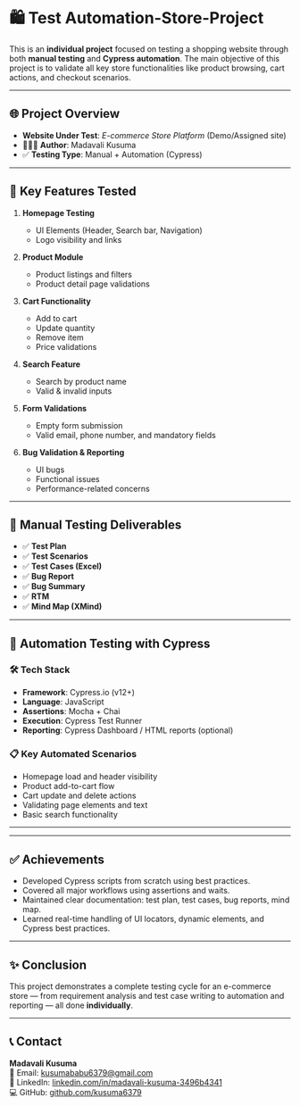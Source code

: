 
# 🛍️ Test Automation-Store-Project

This is an **individual project** focused on testing a shopping website through both **manual testing** and **Cypress automation**. The main objective of this project is to validate all key store functionalities like product browsing, cart actions, and checkout scenarios.

---

## 🌐 Project Overview

- **Website Under Test**: *E-commerce Store Platform* (Demo/Assigned site)
- 👩🏻‍💻 **Author**: Madavali Kusuma
- ✅ **Testing Type**: Manual + Automation (Cypress)

---

## 📌 Key Features Tested

1. **Homepage Testing**
   - UI Elements (Header, Search bar, Navigation)
   - Logo visibility and links

2. **Product Module**
   - Product listings and filters
   - Product detail page validations

3. **Cart Functionality**
   - Add to cart
   - Update quantity
   - Remove item
   - Price validations

4. **Search Feature**
   - Search by product name
   - Valid & invalid inputs

5. **Form Validations**
   - Empty form submission
   - Valid email, phone number, and mandatory fields

6. **Bug Validation & Reporting**
   - UI bugs
   - Functional issues
   - Performance-related concerns

---

## 🧪 Manual Testing Deliverables

- ✅ **Test Plan**
- ✅ **Test Scenarios**
- ✅ **Test Cases (Excel)**
- ✅ **Bug Report**
- ✅ **Bug Summary**
- ✅ **RTM**
- ✅ **Mind Map (XMind)**

---

## 🤖 Automation Testing with Cypress

### 🛠️ Tech Stack

- **Framework**: Cypress.io (v12+)
- **Language**: JavaScript
- **Assertions**: Mocha + Chai
- **Execution**: Cypress Test Runner
- **Reporting**: Cypress Dashboard / HTML reports (optional)

### 📋 Key Automated Scenarios

- Homepage load and header visibility
- Product add-to-cart flow
- Cart update and delete actions
- Validating page elements and text
- Basic search functionality

---


---

## ✅ Achievements

- Developed Cypress scripts from scratch using best practices.
- Covered all major workflows using assertions and waits.
- Maintained clear documentation: test plan, test cases, bug reports, mind map.
- Learned real-time handling of UI locators, dynamic elements, and Cypress best practices.

---

## ✨ Conclusion

This project demonstrates a complete testing cycle for an e-commerce store — from requirement analysis and test case writing to automation and reporting — all done **individually**.

---

## 📞 Contact

**Madavali Kusuma**  
📧 Email: kusumababu6379@gmail.com  
🔗 LinkedIn: [linkedin.com/in/madavali-kusuma-3496b4341](https://www.linkedin.com/in/madavali-kusuma-3496b4341/)  
💻 GitHub: [github.com/kusuma6379](https://github.com/kusuma6379)


